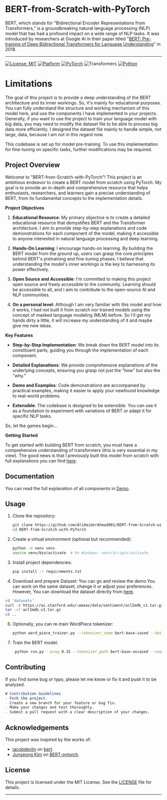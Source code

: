# BERT-from-Scratch-with-PyTorch 

BERT, which stands for "Bidirectional Encoder Representations from Transformers," is a groundbreaking natural language processing (NLP) model that has had a profound impact on a wide range of NLP tasks. It was introduced by researchers at Google AI in their paper titled "[BERT: Pre-training of Deep Bidirectional Transformers for Language Understanding](https://arxiv.org/pdf/1810.04805.pdf)" in 2018.


---

[![License: MIT](https://img.shields.io/badge/License-MIT-black.svg)](https://opensource.org/licenses/MIT)
[![Platform](https://img.shields.io/badge/Platform-Ubuntu-orange.svg)](https://www.ubuntu.com/)
[![PyTorch](https://img.shields.io/badge/PyTorch-2.1-red.svg)](https://pytorch.org/)
![Transformers](https://img.shields.io/badge/transformers-4.36-yellow.svg)
[![Python](https://img.shields.io/badge/Python-3-blue.svg)](https://www.python.org/)


# Limitations

The goal of this project is to provide a deep understanding of the BERT architecture and its inner workings. So, it's mainly for educational purposes. You can fully understand the structure and working mechanism of this model here, and use the components I have implemented in your projects. Generally, if you want to use the project to train your language model with big data, you may need to modify the dataset file to be able to process big data more efficiently. I designed the dataset file mainly to handle simple, not large, data, because I am not in this regard now.

This codebase is set up for model pre-training. To use this implementation for fine-tuning on specific tasks, further modifications may be required.


## Project Overview

Welcome to "BERT-from-Scratch-with-PyTorch"! This project is an ambitious endeavor to create a BERT model from scratch using PyTorch. My goal is to provide an in-depth and comprehensive resource that helps enthusiasts, researchers, and learners gain a precise understanding of BERT, from its fundamental concepts to the implementation details.


**Project Objectives**

1. **Educational Resource**: My primary objective is to create a detailed educational resource that demystifies BERT and the Transformer architecture. I aim to provide step-by-step explanations and code demonstrations for each component of the model, making it accessible to anyone interested in natural language processing and deep learning.

2. **Hands-On Learning**: I encourage hands-on learning. By building the BERT model from the ground up, users can grasp the core principles behind BERT's pretraining and fine-tuning phases. I believe that understanding the model's inner workings is the key to harnessing its power effectively.

3. **Open Source and Accessible**: I'm committed to making this project open source and freely accessible to the community. Learning should be accessible to all, and I aim to contribute to the open-source AI and NLP communities.

4. **On a personal level**: Although I am very familiar with this model and how it works, I had not built it from scratch nor trained models using the concept of masked language modeling (MLM) before. So I'll get my hands dirty a little, it will increase my understanding of it and maybe give me new ideas.

**Key Features**

- **Step-by-Step Implementation**: We break down the BERT model into its constituent parts, guiding you through the implementation of each component.

- **Detailed Explanations**: We provide comprehensive explanations of the underlying concepts, ensuring you grasp not just the "how" but also the "why."

- **Demo and Examples**: Code demonstrations are accompanied by practical examples, making it easier to apply your newfound knowledge to real-world problems.

- **Extensible**: The codebase is designed to be extensible. You can use it as a foundation to experiment with variations of BERT or adapt it for specific NLP tasks.

So, let the games begin...

**Getting Started**

To get started with building BERT from scratch, you must have a comprehensive understanding of transformers (this is very essential in my view). The good news is that I previously built this model from scratch with full explanations you can find [here](https://github.com/AliHaiderAhmad001/Neural-Machine-Translator/blob/main/README.md).

## Documentation
You can read the full explanation of all components in [Demo](https://github.com/AliHaiderAhmad001/BERT-from-Scratch-with-PyTorch/tree/main/demo).

## Usage
1. Clone the repository:

   ```bash
   git clone https://github.com/AliHaiderAhmad001/BERT-from-Scratch-with-PyTorch.git
   cd BERT-from-Scratch-with-PyTorch
   ```

2. Create a virtual environment (optional but recommended):

   ```bash
   python -m venv venv
   source venv/bin/activate  # On Windows: venv\Scripts\activate
   ```

3. Install project dependencies:

   ```bash
   pip install -r requirements.txt
   ```
4. Download and prepare Dataset: You can go and review the demo.You can work on the same dataset, change it or adjust your preferences. However, You can download the dataset directly from [here](https://ai.stanford.edu/~amaas/data/sentiment/aclImdb_v1.tar.gz).

```bash
cd 'datasets'
curl -O https://ai.stanford.edu/~amaas/data/sentiment/aclImdb_v1.tar.gz
tar -xf aclImdb_v1.tar.gz
cd ..
```
   
6. Optionally, you can re-train  WordPiece tokenizer:
   ```bash
   python word_piece_trainer.py --tokenizer_name bert-base-cased --data_dir aclImdb --batch_size 1000 --vocab_size 30522 --save_fp tokenizer/adapted-tokenizer
   ```
7. Train the BERT model:
   ```bash
    python run.py --prop 0.15 --tokenizer_path bert-base-uncased --seq_len 512 --delimiters ".,;:!? " --lower_case True --buffer_size 1 --shuffle True --data_dir 'datasets/aclImdb' --hidden_size 768 --vocab_size 30522 --hidden_dropout_prob 0.1 --num_heads 8 --num_blocks 12 --final_dropout_prob 0.5 --n_warmup_steps 10000 --weight_decay 0.01 --lr 1e-4 --betas 0.9 0.999 --with_cuda True --log_freq 10 --batch_size 64 --save_path 'tmp' --seed 2023 --epochs 10

   ```
   

## Contributing

If you find some bug or typo, please let me know or fix it and push it to be analyzed.

```markdown
# Contribution Guidelines
- Fork the project.
- Create a new branch for your feature or bug fix.
- Make your changes and test thoroughly.
- Submit a pull request with a clear description of your changes.
```

## Acknowledgements

This project was inspired by the works of:
* [jacobdevlin](https://github.com/jacobdevlin-google) on [bert](https://github.com/google-research/bert).
* [Junseong Kim](https://github.com/codertimo/BERT-pytorch/commits?author=codertimo) on [BERT-pytorch](https://github.com/codertimo/BERT-pytorch).

## License

This project is licensed under the MIT License. See the [LICENSE](https://github.com/AliHaiderAhmad001/Neural-Machine-Translator/blob/main/LICENSE.txt) file for details.

---
